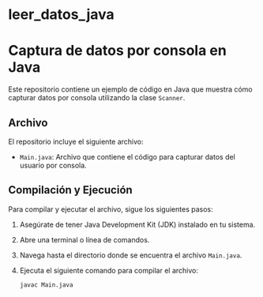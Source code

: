 # leer_datos_java
# Captura de datos por consola en Java

Este repositorio contiene un ejemplo de código en Java que muestra cómo capturar datos por consola utilizando la clase `Scanner`.

## Archivo

El repositorio incluye el siguiente archivo:

- `Main.java`: Archivo que contiene el código para capturar datos del usuario por consola.

## Compilación y Ejecución

Para compilar y ejecutar el archivo, sigue los siguientes pasos:

1. Asegúrate de tener Java Development Kit (JDK) instalado en tu sistema.
2. Abre una terminal o línea de comandos.
3. Navega hasta el directorio donde se encuentra el archivo `Main.java`.
4. Ejecuta el siguiente comando para compilar el archivo:

   ```shell
   javac Main.java
